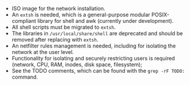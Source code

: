 - ISO image for the network installation.
- An `extsh` is needed, which is a general-purpose modular POSIX-compliant library for shell and awk (currently under development).
- All shell scripts must be migrated to `extsh`.
- The libraries in `/usr/local/share/shell` are deprecated and should be removed after replacing with `extsh`.
- An netfilter rules management is needed, including for isolating the network at the user level.
- Functionality for isolating and securely restricting users is required (network, CPU, RAM, inodes, disk space, filesystem);
- See the TODO comments, which can be found with the `grep -rF TODO:` command.
